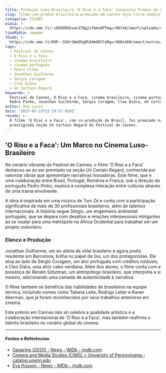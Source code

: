 ```yaml
---
title: Produção Luso-Brasileira 'O Riso e a Faca' Conquista Prêmio em Cannes
slug: filme-com-produo-brasileira-premiado-em-cannes-veja-lista-completa
categoria: FILMES
midia: >-
  https://cdn.ome.lt/-v85HZDOSseLXTQg2ifmms0PTmg=/987x0/smart/uploads/conteudo/fotos/Design_sem_nome35.png
tipoMidia: imagem
thumb: >-
  https://cdn.ome.lt/KOP--SSKrS6mO5gNl84mOD7CeRg=/480x360/smart/extras/conteudos/Design_sem_nome35.png
tags:
  - Festival de Cannes
  - O Riso e a Faca
  - cinema brasileiro
  - cinema português
  - Pedro Pinho
  - Jonathan Guilherme
  - Sérgio Coragem
  - Cleo Diára
  - Un Certain Regard
keywords: >-
  Festival de Cannes, O Riso e a Faca, cinema brasileiro, cinema português,
  Pedro Pinho, Jonathan Guilherme, Sérgio Coragem, Cleo Diára, Un Certain Regard
author: Ana Luiza
data: '2025-05-23T22:19:27.020Z'
resumo: >-
  O filme 'O Riso e a Faca', com co-produção do Brasil, foi premiado na
  prestigiada seção Un Certain Regard do Festival de Cannes.
---
```


## 'O Riso e a Faca': Um Marco no Cinema Luso-Brasileiro

No cenário vibrante do Festival de Cannes, o filme 'O Riso e a Faca' destacou-se ao ser premiado na seção Un Certain Regard, conhecida por valorizar obras que apresentam narrativas inovadoras. Este filme, que é uma colaboração entre Brasil, Portugal, Romênia e França, sob a direção do português Pedro Pinho, explora a complexa interação entre culturas através de uma trama envolvente.

A obra é inspirada em uma música de Tom Zé e conta com a participação significativa de mais de 30 profissionais brasileiros, além de talentos internacionais. A história segue Sérgio, um engenheiro ambiental português, que se depara com desafios e relações interpessoais intrigantes ao se mudar para uma metrópole na África Ocidental para trabalhar em um projeto rodoviário.

### Elenco e Produção

Jonathan Guilherme, um ex-atleta de vôlei brasileiro e agora poeta residente em Barcelona, brilha no papel de Gui, um dos protagonistas. Ele atua ao lado de Sérgio Coragem, um ator português com créditos notáveis, e Cleo Diára, uma atriz cabo-verdiana. Além dos atores, o filme conta com a presença de Renato Sztutman, um antropólogo brasileiro, que interpreta a si mesmo, adicionando uma camada de autenticidade à narrativa.

O filme também se beneficia das habilidades de brasileiros na equipe técnica, incluindo nomes como Tatiana Leite, Rodrigo Letier e Karen Akerman, que já foram reconhecidos por seus trabalhos anteriores em cinema.

Este prêmio em Cannes não só celebra a qualidade artística e a colaboração internacional de 'O Riso e a Faca', mas também reafirma o talento brasileiro no cenário global do cinema.

---

#### Fontes e Referências

- [Gagarine (2020) - News - IMDb - imdb.com](https://www.imdb.com/title/tt12444424/news/)
- [Cinema and Media Studies (CIMS) < University of Pennsylvania - catalog.upenn.edu](https://catalog.upenn.edu/courses/cims/)
- [Eva Husson - News - IMDb - imdb.com](https://www.imdb.com/name/nm0404067/news/)
